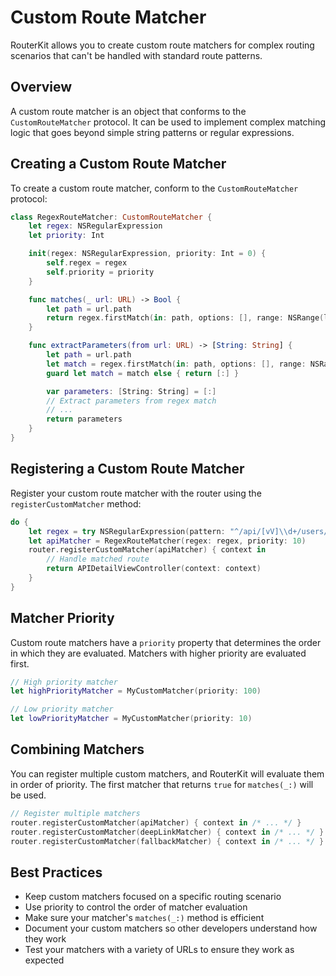 # Custom Route Matcher

RouterKit allows you to create custom route matchers for complex routing scenarios that can't be handled with standard route patterns.

## Overview

A custom route matcher is an object that conforms to the `CustomRouteMatcher` protocol. It can be used to implement complex matching logic that goes beyond simple string patterns or regular expressions.

## Creating a Custom Route Matcher

To create a custom route matcher, conform to the `CustomRouteMatcher` protocol:

```swift
class RegexRouteMatcher: CustomRouteMatcher {
    let regex: NSRegularExpression
    let priority: Int

    init(regex: NSRegularExpression, priority: Int = 0) {
        self.regex = regex
        self.priority = priority
    }

    func matches(_ url: URL) -> Bool {
        let path = url.path
        return regex.firstMatch(in: path, options: [], range: NSRange(location: 0, length: path.utf16.count)) != nil
    }

    func extractParameters(from url: URL) -> [String: String] {
        let path = url.path
        let match = regex.firstMatch(in: path, options: [], range: NSRange(location: 0, length: path.utf16.count))
        guard let match = match else { return [:] }

        var parameters: [String: String] = [:]
        // Extract parameters from regex match
        // ...
        return parameters
    }
}
```

## Registering a Custom Route Matcher

Register your custom route matcher with the router using the `registerCustomMatcher` method:

```swift
do {
    let regex = try NSRegularExpression(pattern: "^/api/[vV]\\d+/users/\\d+$", options: [])
    let apiMatcher = RegexRouteMatcher(regex: regex, priority: 10)
    router.registerCustomMatcher(apiMatcher) { context in
        // Handle matched route
        return APIDetailViewController(context: context)
    }
}
```

## Matcher Priority

Custom route matchers have a `priority` property that determines the order in which they are evaluated. Matchers with higher priority are evaluated first.

```swift
// High priority matcher
let highPriorityMatcher = MyCustomMatcher(priority: 100)

// Low priority matcher
let lowPriorityMatcher = MyCustomMatcher(priority: 10)
```

## Combining Matchers

You can register multiple custom matchers, and RouterKit will evaluate them in order of priority. The first matcher that returns `true` for `matches(_:)` will be used.

```swift
// Register multiple matchers
router.registerCustomMatcher(apiMatcher) { context in /* ... */ }
router.registerCustomMatcher(deepLinkMatcher) { context in /* ... */ }
router.registerCustomMatcher(fallbackMatcher) { context in /* ... */ }
```

## Best Practices

- Keep custom matchers focused on a specific routing scenario
- Use priority to control the order of matcher evaluation
- Make sure your matcher's `matches(_:)` method is efficient
- Document your custom matchers so other developers understand how they work
- Test your matchers with a variety of URLs to ensure they work as expected